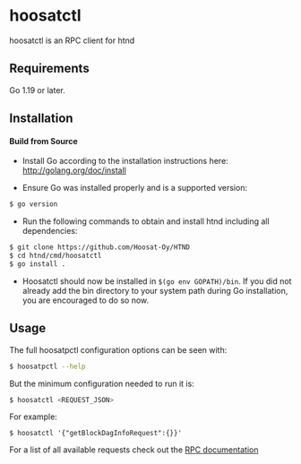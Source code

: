 # hoosatctl

hoosatctl is an RPC client for htnd

## Requirements

Go 1.19 or later.

## Installation

#### Build from Source

- Install Go according to the installation instructions here:
  http://golang.org/doc/install

- Ensure Go was installed properly and is a supported version:

```bash
$ go version
```

- Run the following commands to obtain and install htnd including all dependencies:

```bash
$ git clone https://github.com/Hoosat-Oy/HTND
$ cd htnd/cmd/hoosatctl
$ go install .
```

- Hoosatctl should now be installed in `$(go env GOPATH)/bin`. If you did not already add the bin directory to your
  system path during Go installation, you are encouraged to do so now.

## Usage

The full hoosatpctl configuration options can be seen with:

```bash
$ hoosatpctl --help
```

But the minimum configuration needed to run it is:

```bash
$ hoosatctl <REQUEST_JSON>
```

For example:

```
$ hoosatctl '{"getBlockDagInfoRequest":{}}'
```

For a list of all available requests check out the [RPC documentation](infrastructure/network/netadapter/server/grpcserver/protowire/rpc.md)